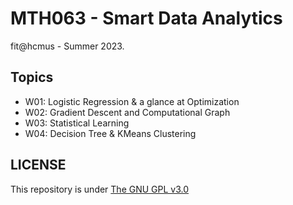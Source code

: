 # MTH063 - Smart Data Analytics
fit@hcmus - Summer 2023.

## Topics
- W01: Logistic Regression & a glance at Optimization
- W02: Gradient Descent and Computational Graph
- W03: Statistical Learning
- W04: Decision Tree & KMeans Clustering

## LICENSE
This repository is under [The GNU GPL v3.0](LICENSE)